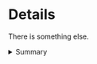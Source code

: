 # Details

There is something else.

<details>
<summary>Summary</summary>
It is like a collapsed section.

</details>